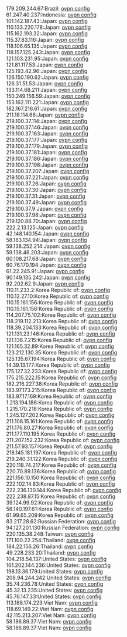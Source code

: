 179.209.244.67:Brazil: [ovpn config](vpn/179_209_244_67.ovpn)  
61.247.40.237:Indonesia: [ovpn config](vpn/61_247_40_237.ovpn)  
101.142.187.43:Japan: [ovpn config](vpn/101_142_187_43.ovpn)  
110.133.220.178:Japan: [ovpn config](vpn/110_133_220_178.ovpn)  
115.162.193.32:Japan: [ovpn config](vpn/115_162_193_32.ovpn)  
115.37.83.116:Japan: [ovpn config](vpn/115_37_83_116.ovpn)  
118.106.65.135:Japan: [ovpn config](vpn/118_106_65_135.ovpn)  
118.157.125.243:Japan: [ovpn config](vpn/118_157_125_243.ovpn)  
121.103.231.95:Japan: [ovpn config](vpn/121_103_231_95.ovpn)  
121.81.117.53:Japan: [ovpn config](vpn/121_81_117_53.ovpn)  
125.193.42.96:Japan: [ovpn config](vpn/125_193_42_96.ovpn)  
126.150.190.62:Japan: [ovpn config](vpn/126_150_190_62.ovpn)  
126.31.51.53:Japan: [ovpn config](vpn/126_31_51_53.ovpn)  
133.114.68.211:Japan: [ovpn config](vpn/133_114_68_211.ovpn)  
150.249.156.59:Japan: [ovpn config](vpn/150_249_156_59.ovpn)  
153.162.111.221:Japan: [ovpn config](vpn/153_162_111_221.ovpn)  
182.167.216.61:Japan: [ovpn config](vpn/182_167_216_61.ovpn)  
211.18.114.66:Japan: [ovpn config](vpn/211_18_114_66.ovpn)  
219.100.37.114:Japan: [ovpn config](vpn/219_100_37_114.ovpn)  
219.100.37.146:Japan: [ovpn config](vpn/219_100_37_146.ovpn)  
219.100.37.163:Japan: [ovpn config](vpn/219_100_37_163.ovpn)  
219.100.37.177:Japan: [ovpn config](vpn/219_100_37_177.ovpn)  
219.100.37.179:Japan: [ovpn config](vpn/219_100_37_179.ovpn)  
219.100.37.181:Japan: [ovpn config](vpn/219_100_37_181.ovpn)  
219.100.37.186:Japan: [ovpn config](vpn/219_100_37_186.ovpn)  
219.100.37.198:Japan: [ovpn config](vpn/219_100_37_198.ovpn)  
219.100.37.207:Japan: [ovpn config](vpn/219_100_37_207.ovpn)  
219.100.37.221:Japan: [ovpn config](vpn/219_100_37_221.ovpn)  
219.100.37.26:Japan: [ovpn config](vpn/219_100_37_26.ovpn)  
219.100.37.30:Japan: [ovpn config](vpn/219_100_37_30.ovpn)  
219.100.37.31:Japan: [ovpn config](vpn/219_100_37_31.ovpn)  
219.100.37.49:Japan: [ovpn config](vpn/219_100_37_49.ovpn)  
219.100.37.9:Japan: [ovpn config](vpn/219_100_37_9.ovpn)  
219.100.37.98:Japan: [ovpn config](vpn/219_100_37_98.ovpn)  
219.120.88.70:Japan: [ovpn config](vpn/219_120_88_70.ovpn)  
222.2.13.125:Japan: [ovpn config](vpn/222_2_13_125.ovpn)  
42.148.140.154:Japan: [ovpn config](vpn/42_148_140_154.ovpn)  
58.183.134.94:Japan: [ovpn config](vpn/58_183_134_94.ovpn)  
59.138.252.214:Japan: [ovpn config](vpn/59_138_252_214.ovpn)  
59.138.46.203:Japan: [ovpn config](vpn/59_138_46_203.ovpn)  
60.108.217.68:Japan: [ovpn config](vpn/60_108_217_68.ovpn)  
60.76.170.194:Japan: [ovpn config](vpn/60_76_170_194.ovpn)  
61.22.245.91:Japan: [ovpn config](vpn/61_22_245_91.ovpn)  
90.149.135.242:Japan: [ovpn config](vpn/90_149_135_242.ovpn)  
92.202.62.9:Japan: [ovpn config](vpn/92_202_62_9.ovpn)  
110.11.233.2:Korea Republic of: [ovpn config](vpn/110_11_233_2.ovpn)  
110.12.27.10:Korea Republic of: [ovpn config](vpn/110_12_27_10.ovpn)  
110.15.161.156:Korea Republic of: [ovpn config](vpn/110_15_161_156.ovpn)  
110.15.161.156:Korea Republic of: [ovpn config](vpn/110_15_161_156.ovpn)  
114.207.75.102:Korea Republic of: [ovpn config](vpn/114_207_75_102.ovpn)  
118.219.112.213:Korea Republic of: [ovpn config](vpn/118_219_112_213.ovpn)  
118.39.204.133:Korea Republic of: [ovpn config](vpn/118_39_204_133.ovpn)  
121.131.23.146:Korea Republic of: [ovpn config](vpn/121_131_23_146.ovpn)  
121.136.7.215:Korea Republic of: [ovpn config](vpn/121_136_7_215.ovpn)  
121.165.32.89:Korea Republic of: [ovpn config](vpn/121_165_32_89.ovpn)  
123.212.130.35:Korea Republic of: [ovpn config](vpn/123_212_130_35.ovpn)  
125.135.67.194:Korea Republic of: [ovpn config](vpn/125_135_67_194.ovpn)  
14.39.13.177:Korea Republic of: [ovpn config](vpn/14_39_13_177.ovpn)  
175.127.32.233:Korea Republic of: [ovpn config](vpn/175_127_32_233.ovpn)  
175.215.222.15:Korea Republic of: [ovpn config](vpn/175_215_222_15.ovpn)  
182.216.227.38:Korea Republic of: [ovpn config](vpn/182_216_227_38.ovpn)  
183.97.173.215:Korea Republic of: [ovpn config](vpn/183_97_173_215.ovpn)  
183.97.17.169:Korea Republic of: [ovpn config](vpn/183_97_17_169.ovpn)  
1.213.194.186:Korea Republic of: [ovpn config](vpn/1_213_194_186.ovpn)  
1.215.170.218:Korea Republic of: [ovpn config](vpn/1_215_170_218.ovpn)  
1.245.127.202:Korea Republic of: [ovpn config](vpn/1_245_127_202.ovpn)  
211.108.15.161:Korea Republic of: [ovpn config](vpn/211_108_15_161.ovpn)  
211.176.80.27:Korea Republic of: [ovpn config](vpn/211_176_80_27.ovpn)  
211.177.110.195:Korea Republic of: [ovpn config](vpn/211_177_110_195.ovpn)  
211.207.152.232:Korea Republic of: [ovpn config](vpn/211_207_152_232.ovpn)  
211.57.93.157:Korea Republic of: [ovpn config](vpn/211_57_93_157.ovpn)  
218.145.181.197:Korea Republic of: [ovpn config](vpn/218_145_181_197.ovpn)  
219.240.31.122:Korea Republic of: [ovpn config](vpn/219_240_31_122.ovpn)  
220.118.74.217:Korea Republic of: [ovpn config](vpn/220_118_74_217.ovpn)  
220.70.89.136:Korea Republic of: [ovpn config](vpn/220_70_89_136.ovpn)  
221.156.10.150:Korea Republic of: [ovpn config](vpn/221_156_10_150.ovpn)  
222.102.14.83:Korea Republic of: [ovpn config](vpn/222_102_14_83.ovpn)  
222.236.130.144:Korea Republic of: [ovpn config](vpn/222_236_130_144.ovpn)  
222.238.87.15:Korea Republic of: [ovpn config](vpn/222_238_87_15.ovpn)  
39.124.99.92:Korea Republic of: [ovpn config](vpn/39_124_99_92.ovpn)  
58.140.197.61:Korea Republic of: [ovpn config](vpn/58_140_197_61.ovpn)  
61.99.65.209:Korea Republic of: [ovpn config](vpn/61_99_65_209.ovpn)  
83.217.28.62:Russian Federation: [ovpn config](vpn/83_217_28_62.ovpn)  
94.127.201.130:Russian Federation: [ovpn config](vpn/94_127_201_130.ovpn)  
220.135.38.248:Taiwan: [ovpn config](vpn/220_135_38_248.ovpn)  
171.100.22.254:Thailand: [ovpn config](vpn/171_100_22_254.ovpn)  
184.22.156.26:Thailand: [ovpn config](vpn/184_22_156_26.ovpn)  
49.228.233.20:Thailand: [ovpn config](vpn/49_228_233_20.ovpn)  
104.218.54.137:United States: [ovpn config](vpn/104_218_54_137.ovpn)  
161.202.144.236:United States: [ovpn config](vpn/161_202_144_236.ovpn)  
198.13.36.179:United States: [ovpn config](vpn/198_13_36_179.ovpn)  
208.94.244.242:United States: [ovpn config](vpn/208_94_244_242.ovpn)  
35.74.236.78:United States: [ovpn config](vpn/35_74_236_78.ovpn)  
45.32.13.235:United States: [ovpn config](vpn/45_32_13_235.ovpn)  
45.76.147.33:United States: [ovpn config](vpn/45_76_147_33.ovpn)  
113.188.174.223:Viet Nam: [ovpn config](vpn/113_188_174_223.ovpn)  
118.69.149.22:Viet Nam: [ovpn config](vpn/118_69_149_22.ovpn)  
42.115.213.207:Viet Nam: [ovpn config](vpn/42_115_213_207.ovpn)  
58.186.89.37:Viet Nam: [ovpn config](vpn/58_186_89_37.ovpn)  
58.186.89.37:Viet Nam: [ovpn config](vpn/58_186_89_37.ovpn)  

